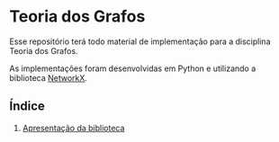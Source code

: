 # Teoria dos Grafos 

Esse repositório terá todo material de implementação para a disciplina Teoria dos Grafos. 

As implementações foram desenvolvidas em Python e utilizando a biblioteca [NetworkX](https://networkx.org/).

## Índice 

1. [Apresentação da biblioteca](01_ApresentacaoDaBiblioteca.ipynb)


